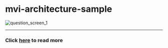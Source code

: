 # mvi-architecture-sample
![question_screen_1](https://github.com/user-attachments/assets/71d1ed45-2069-4f0c-947c-1cb64030d517)
___
### Click [here](https://medium.com/proandroiddev/reactive-state-management-in-compose-mvi-architecture-71546c9f1b52) to read more

